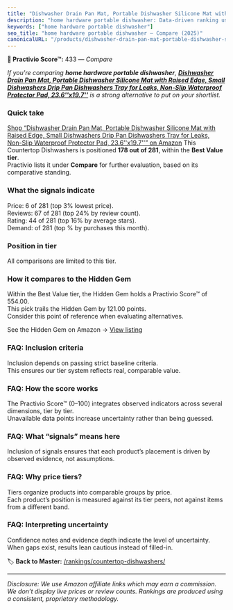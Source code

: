 ```yaml
---
title: "Dishwasher Drain Pan Mat, Portable Dishwasher Silicone Mat with Raised Edge, Small Dishwashers Drip Pan Dishwashers Tray for Leaks, Non-Slip Waterproof Protector Pad, 23.6''x19.7''"
description: "home hardware portable dishwasher: Data-driven ranking using the Practivio Score™. Positioned by quality, value, demand, findability, momentum."
keywords: ["home hardware portable dishwasher"]
seo_title: "home hardware portable dishwasher — Compare (2025)"
canonicalURL: "/products/dishwasher-drain-pan-mat-portable-dishwasher-silicone-mat-with-raised-edge-small-dishwashers-drip-pan-dishwashers-tray-for-leaks-non-slip-waterproof-protector-pad-236x197-B0DXPHXQ8M/"
---
```


**🛒 Practivio Score™:** 433 — _Compare_


*If you're comparing **home hardware portable dishwasher**, **[Dishwasher Drain Pan Mat, Portable Dishwasher Silicone Mat with Raised Edge, Small Dishwashers Drip Pan Dishwashers Tray for Leaks, Non-Slip Waterproof Protector Pad, 23.6''x19.7''](https://www.amazon.com/dp/B0DXPHXQ8M?tag=practivio-20)** is a strong alternative to put on your shortlist.*
### Quick take
[Shop “Dishwasher Drain Pan Mat, Portable Dishwasher Silicone Mat with Raised Edge, Small Dishwashers Drip Pan Dishwashers Tray for Leaks, Non-Slip Waterproof Protector Pad, 23.6''x19.7''” on Amazon](https://www.amazon.com/dp/B0DXPHXQ8M?tag=practivio-20)
This Countertop Dishwashers is positioned **178 out of 281**, within the **Best Value tier**.  
Practivio lists it under **Compare** for further evaluation, based on its comparative standing.

### What the signals indicate
Price: 6 of 281 (top 3% lowest price).  
Reviews: 67 of 281 (top 24% by review count).  
Rating: 44 of 281 (top 16% by average stars).  
Demand:  of 281 (top % by purchases this month).

### Position in tier
All comparisons are limited to this tier.

### How it compares to the Hidden Gem
Within the Best Value tier, the Hidden Gem holds a Practivio Score™ of 554.00.  
This pick trails the Hidden Gem by 121.00 points.  
Consider this point of reference when evaluating alternatives.  

See the Hidden Gem on Amazon → [View listing](https://www.amazon.com/dp/B092DBTWCF?tag=practivio-20)

### FAQ: Inclusion criteria
Inclusion depends on passing strict baseline criteria.  
This ensures our tier system reflects real, comparable value.

### FAQ: How the score works
The Practivio Score™ (0–100) integrates observed indicators across several dimensions, tier by tier.  
Unavailable data points increase uncertainty rather than being guessed.

### FAQ: What “signals” means here
Inclusion of signals ensures that each product’s placement is driven by observed evidence, not assumptions.

### FAQ: Why price tiers?
Tiers organize products into comparable groups by price.  
Each product’s position is measured against its tier peers, not against items from a different band.

### FAQ: Interpreting uncertainty
Confidence notes and evidence depth indicate the level of uncertainty.  
When gaps exist, results lean cautious instead of filled-in.

<!-- Missing template for Compare/CompareWithinPriceClass -->


🏷️ **Back to Master:** [/rankings/countertop-dishwashers/](/rankings/countertop-dishwashers/)

---
_Disclosure: We use Amazon affiliate links which may earn a commission. We don’t display live prices or review counts. Rankings are produced using a consistent, proprietary methodology._
